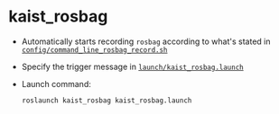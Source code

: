 # kaist_rosbag

- Automatically starts recording `rosbag` according to what's stated in [`config/command_line_rosbag_record.sh`](config/command_line_rosbag_record.sh)
- Specify the trigger message in [`launch/kaist_rosbag.launch`](launch/kaist_rosbag.launch)

- Launch command:
    ```bash
    roslaunch kaist_rosbag kaist_rosbag.launch
    ```